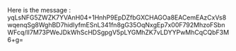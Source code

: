 Here is the message :
yqLsNFG5ZWZK7YVAnH04+1HnhP9EpDZfbGXCHAGOa8EACemEAzCxVs8wqenqSg8WghBD7hidIyfmESnL341fn8gG35OqNxgEp7x00F792MhzoFSbnWFcq/lI7M73PWeJDkWhScHDSgpgV5pLYGMhZK7vLDYYPwMhCqCQbF3M6+g=
